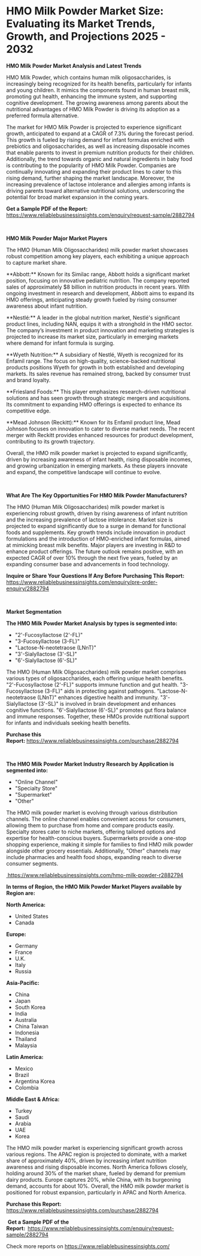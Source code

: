 <p><h1>HMO Milk Powder Market Size: Evaluating its Market Trends, Growth, and Projections 2025 - 2032</h1></p><p><strong>HMO Milk Powder Market Analysis and Latest Trends</strong></p>
<p><p>HMO Milk Powder, which contains human milk oligosaccharides, is increasingly being recognized for its health benefits, particularly for infants and young children. It mimics the components found in human breast milk, promoting gut health, enhancing the immune system, and supporting cognitive development. The growing awareness among parents about the nutritional advantages of HMO Milk Powder is driving its adoption as a preferred formula alternative.</p><p>The market for HMO Milk Powder is projected to experience significant growth, anticipated to expand at a CAGR of 7.3% during the forecast period. This growth is fueled by rising demand for infant formulas enriched with prebiotics and oligosaccharides, as well as increasing disposable incomes that enable parents to invest in premium nutrition products for their children. Additionally, the trend towards organic and natural ingredients in baby food is contributing to the popularity of HMO Milk Powder. Companies are continually innovating and expanding their product lines to cater to this rising demand, further shaping the market landscape. Moreover, the increasing prevalence of lactose intolerance and allergies among infants is driving parents toward alternative nutritional solutions, underscoring the potential for broad market expansion in the coming years.</p></p>
<p><strong>Get a Sample PDF of the Report:&nbsp;</strong> <a href="https://www.reliablebusinessinsights.com/enquiry/request-sample/2882794?utm_campaign=3039&utm_medium=2&utm_source=Github&utm_content=ia&utm_term=13032025&utm_id=hmo-milk-powder">https://www.reliablebusinessinsights.com/enquiry/request-sample/2882794</a></p>
<p>&nbsp;</p>
<p><strong>HMO Milk Powder Major Market Players</strong></p>
<p><p>The HMO (Human Milk Oligosaccharides) milk powder market showcases robust competition among key players, each exhibiting a unique approach to capture market share. </p><p>**Abbott:** Known for its Similac range, Abbott holds a significant market position, focusing on innovative pediatric nutrition. The company reported sales of approximately $8 billion in nutrition products in recent years. With ongoing investment in research and development, Abbott aims to expand its HMO offerings, anticipating steady growth fueled by rising consumer awareness about infant nutrition.</p><p>**Nestlé:** A leader in the global nutrition market, Nestlé's significant product lines, including NAN, equips it with a stronghold in the HMO sector. The company’s investment in product innovation and marketing strategies is projected to increase its market size, particularly in emerging markets where demand for infant formula is surging.</p><p>**Wyeth Nutrition:** A subsidiary of Nestlé, Wyeth is recognized for its Enfamil range. The focus on high-quality, science-backed nutritional products positions Wyeth for growth in both established and developing markets. Its sales revenue has remained strong, backed by consumer trust and brand loyalty.</p><p>**Friesland Foods:** This player emphasizes research-driven nutritional solutions and has seen growth through strategic mergers and acquisitions. Its commitment to expanding HMO offerings is expected to enhance its competitive edge.</p><p>**Mead Johnson (Reckitt):** Known for its Enfamil product line, Mead Johnson focuses on innovation to cater to diverse market needs. The recent merger with Reckitt provides enhanced resources for product development, contributing to its growth trajectory.</p><p>Overall, the HMO milk powder market is projected to expand significantly, driven by increasing awareness of infant health, rising disposable incomes, and growing urbanization in emerging markets. As these players innovate and expand, the competitive landscape will continue to evolve.</p></p>
<p>&nbsp;</p>
<p><strong>What Are The Key Opportunities For HMO Milk Powder Manufacturers?</strong></p>
<p><p>The HMO (Human Milk Oligosaccharides) milk powder market is experiencing robust growth, driven by rising awareness of infant nutrition and the increasing prevalence of lactose intolerance. Market size is projected to expand significantly due to a surge in demand for functional foods and supplements. Key growth trends include innovation in product formulations and the introduction of HMO-enriched infant formulas, aimed at mimicking breast milk benefits. Major players are investing in R&D to enhance product offerings. The future outlook remains positive, with an expected CAGR of over 10% through the next five years, fueled by an expanding consumer base and advancements in food technology.</p></p>
<p><strong>Inquire or Share Your Questions If Any Before Purchasing This Report:</strong> <a href="https://www.reliablebusinessinsights.com/enquiry/pre-order-enquiry/2882794?utm_campaign=3039&utm_medium=2&utm_source=Github&utm_content=ia&utm_term=13032025&utm_id=hmo-milk-powder">https://www.reliablebusinessinsights.com/enquiry/pre-order-enquiry/2882794</a></p>
<p>&nbsp;</p>
<p><strong>Market Segmentation</strong></p>
<p><strong>The HMO Milk Powder Market Analysis by types is segmented into:</strong></p>
<p><ul><li>"2'-Fucosyllactose (2'-FL)"</li><li>"3-Fucosyllactose (3-FL)"</li><li>"Lactose-N-neotetraose (LNnT)"</li><li>"3'-Sialyllactose (3'-SL)"</li><li>"6'-Sialyllactose (6'-SL)"</li></ul></p>
<p><p>The HMO (Human Milk Oligosaccharides) milk powder market comprises various types of oligosaccharides, each offering unique health benefits. "2'-Fucosyllactose (2'-FL)" supports immune function and gut health. "3-Fucosyllactose (3-FL)" aids in protecting against pathogens. "Lactose-N-neotetraose (LNnT)" enhances digestive health and immunity. "3'-Sialyllactose (3'-SL)" is involved in brain development and enhances cognitive functions. "6'-Sialyllactose (6'-SL)" promotes gut flora balance and immune responses. Together, these HMOs provide nutritional support for infants and individuals seeking health benefits.</p></p>
<p><strong>Purchase this Report:&nbsp;</strong><a href="https://www.reliablebusinessinsights.com/purchase/2882794?utm_campaign=3039&utm_medium=2&utm_source=Github&utm_content=ia&utm_term=13032025&utm_id=hmo-milk-powder">https://www.reliablebusinessinsights.com/purchase/2882794</a></p>
<p>&nbsp;</p>
<p><strong>The HMO Milk Powder Market Industry Research by Application is segmented into:</strong></p>
<p><ul><li>"Online Channel"</li><li>"Specialty Store"</li><li>"Supermarket"</li><li>"Other"</li></ul></p>
<p><p>The HMO milk powder market is evolving through various distribution channels. The online channel enables convenient access for consumers, allowing them to purchase from home and compare products easily. Specialty stores cater to niche markets, offering tailored options and expertise for health-conscious buyers. Supermarkets provide a one-stop shopping experience, making it simple for families to find HMO milk powder alongside other grocery essentials. Additionally, "Other" channels may include pharmacies and health food shops, expanding reach to diverse consumer segments.</p></p>
<p><a href="https://www.reliablebusinessinsights.com/hmo-milk-powder-r2882794?utm_campaign=3039&utm_medium=2&utm_source=Github&utm_content=ia&utm_term=13032025&utm_id=hmo-milk-powder">&nbsp;https://www.reliablebusinessinsights.com/hmo-milk-powder-r2882794</a></p>
<p><strong>In terms of Region, the HMO Milk Powder Market Players available by Region are:</strong></p>
<p>
    <p> <strong> North America: </strong>
        <ul>
            <li>United States</li>
            <li>Canada</li>
        </ul>
        </p> 
    <p> <strong> Europe: </strong>
        <ul>
            <li>Germany</li>
            <li>France</li>
            <li>U.K.</li>
            <li>Italy</li>
            <li>Russia</li>
        </ul>
        </p> 
    <p> <strong> Asia-Pacific: </strong>
        <ul>
            <li>China</li>
            <li>Japan</li>
            <li>South Korea</li>
            <li>India</li>
            <li>Australia</li>
            <li>China Taiwan</li>
            <li>Indonesia</li>
            <li>Thailand</li>
            <li>Malaysia</li>
        </ul>
        </p> 
    <p> <strong> Latin America: </strong>
        <ul>
            <li>Mexico</li>
            <li>Brazil</li>
            <li>Argentina Korea</li>
            <li>Colombia</li>
        </ul>
        </p> 
    <p> <strong> Middle East & Africa: </strong>
        <ul>
            <li>Turkey</li>
            <li>Saudi</li>
            <li>Arabia</li>
            <li>UAE</li>
            <li>Korea</li>
        </ul>
    </p>
    </p>
<p><p>The HMO milk powder market is experiencing significant growth across various regions. The APAC region is projected to dominate, with a market share of approximately 40%, driven by increasing infant nutrition awareness and rising disposable incomes. North America follows closely, holding around 30% of the market share, fueled by demand for premium dairy products. Europe captures 20%, while China, with its burgeoning demand, accounts for about 10%. Overall, the HMO milk powder market is positioned for robust expansion, particularly in APAC and North America.</p></p>
<p><strong>Purchase this Report: </strong><a href="https://www.reliablebusinessinsights.com/purchase/2882794?utm_campaign=3039&utm_medium=2&utm_source=Github&utm_content=ia&utm_term=13032025&utm_id=hmo-milk-powder">https://www.reliablebusinessinsights.com/purchase/2882794</a></p>
<p>&nbsp;<strong>Get a Sample PDF of the Report:&nbsp;&nbsp;</strong><a href="https://www.reliablebusinessinsights.com/enquiry/request-sample/2882794?utm_campaign=3039&utm_medium=2&utm_source=Github&utm_content=ia&utm_term=13032025&utm_id=hmo-milk-powder">https://www.reliablebusinessinsights.com/enquiry/request-sample/2882794</a></p>
<p><strong></strong></p>
<p>Check more reports on <a href="https://www.reliablebusinessinsights.com/?utm_campaign=3039&utm_medium=2&utm_source=Github&utm_content=ia&utm_term=13032025&utm_id=hmo-milk-powder">https://www.reliablebusinessinsights.com/</a></p>